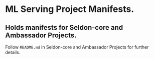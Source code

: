 # ML Serving Project Manifests.

## Holds manifests for Seldon-core and Ambassador Projects.

Follow `README.md` in Seldon-core and Ambassador Projects for further details.